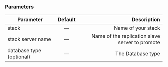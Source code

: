 <!-- usedin: [ _legacy_docker/Toolbelt/databases.md, _maestro/Toolbelt/databases.md, _node/toolbelt/databases.md, _rails/Toolbelt/databases.md] -->


### Parameters



|		Parameter 		   |	Default		|   Description    |
|--------------------------|:--------------:| ----------------:|
|stack 					   |	—			|Name of your stack|
|stack server name 	   | 	—		| Name of the replication slave server to promote |
|database type (optional)	 	   |	—	| The Database type |
